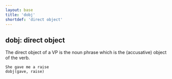 ```yaml
---
layout: base
title: 'dobj'
shortdef: 'direct object'
---
```


## dobj: direct object

The direct object of a VP is the noun phrase which is the (accusative)
object of the verb.

~~~ sdparse
She gave me a raise
dobj(gave, raise)
~~~
